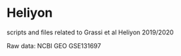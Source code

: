# Heliyon
scripts and files related to Grassi et al Heliyon 2019/2020

Raw data: NCBI GEO GSE131697
